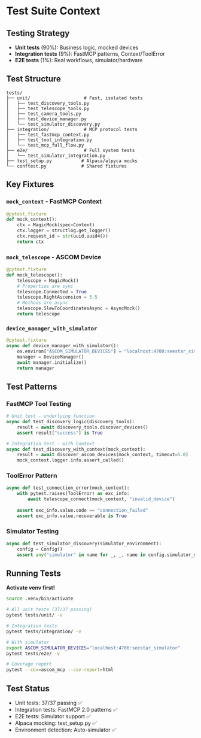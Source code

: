 # Test Suite Context

## Testing Strategy
- **Unit tests** (90%): Business logic, mocked devices
- **Integration tests** (9%): FastMCP patterns, Context/ToolError
- **E2E tests** (1%): Real workflows, simulator/hardware

## Test Structure
```
tests/
├── unit/                    # Fast, isolated tests
│   ├── test_discovery_tools.py
│   ├── test_telescope_tools.py
│   ├── test_camera_tools.py
│   ├── test_device_manager.py
│   └── test_simulator_discovery.py
├── integration/             # MCP protocol tests
│   ├── test_fastmcp_context.py
│   ├── test_tool_integration.py
│   └── test_mcp_full_flow.py
├── e2e/                     # Full system tests
│   └── test_simulator_integration.py
├── test_setup.py           # Alpaca/alpyca mocks
└── conftest.py             # Shared fixtures
```

## Key Fixtures

### `mock_context` - FastMCP Context
```python
@pytest.fixture
def mock_context():
    ctx = MagicMock(spec=Context)
    ctx.logger = structlog.get_logger()
    ctx.request_id = str(uuid.uuid4())
    return ctx
```

### `mock_telescope` - ASCOM Device
```python
@pytest.fixture
def mock_telescope():
    telescope = MagicMock()
    # Properties are sync
    telescope.Connected = True
    telescope.RightAscension = 5.5
    # Methods are async
    telescope.SlewToCoordinatesAsync = AsyncMock()
    return telescope
```

### `device_manager_with_simulator`
```python
@pytest.fixture
async def device_manager_with_simulator():
    os.environ["ASCOM_SIMULATOR_DEVICES"] = "localhost:4700:seestar_simulator"
    manager = DeviceManager()
    await manager.initialize()
    return manager
```

## Test Patterns

### FastMCP Tool Testing
```python
# Unit test - underlying function
async def test_discovery_logic(discovery_tools):
    result = await discovery_tools.discover_devices()
    assert result["success"] is True

# Integration test - with Context
async def test_discovery_with_context(mock_context):
    result = await discover_ascom_devices(mock_context, timeout=5.0)
    mock_context.logger.info.assert_called()
```

### ToolError Pattern
```python
async def test_connection_error(mock_context):
    with pytest.raises(ToolError) as exc_info:
        await telescope_connect(mock_context, "invalid_device")
    
    assert exc_info.value.code == "connection_failed"
    assert exc_info.value.recoverable is True
```

### Simulator Testing
```python
async def test_simulator_discovery(simulator_environment):
    config = Config()
    assert any("simulator" in name for _, _, name in config.simulator_devices)
```

## Running Tests

**Activate venv first!**

```bash
source .venv/bin/activate

# All unit tests (37/37 passing)
pytest tests/unit/ -v

# Integration tests
pytest tests/integration/ -v

# With simulator
export ASCOM_SIMULATOR_DEVICES="localhost:4700:seestar_simulator"
pytest tests/e2e/ -v

# Coverage report
pytest --cov=ascom_mcp --cov-report=html
```

## Test Status
- Unit tests: 37/37 passing ✅
- Integration tests: FastMCP 2.0 patterns ✅
- E2E tests: Simulator support ✅
- Alpaca mocking: test_setup.py ✅
- Environment detection: Auto-simulator ✅